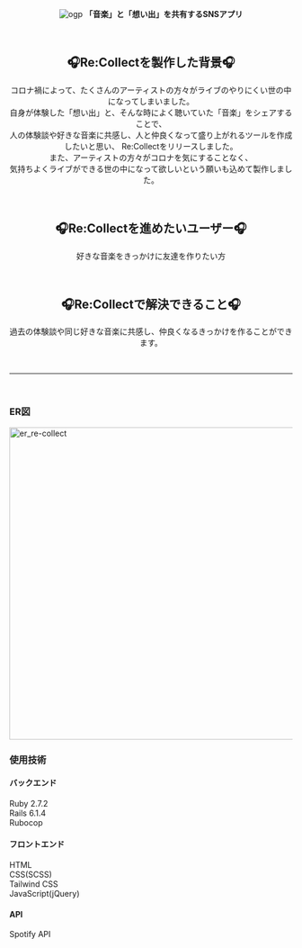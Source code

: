 <div align="center">

  ![ogp](https://user-images.githubusercontent.com/71957661/160415220-0e42bdcb-5060-46fd-817c-849b4f5569c9.png)
  **「音楽」と「想い出」を共有するSNSアプリ**

  <br>

  ## 🎧Re:Collectを製作した背景🎧
  コロナ禍によって、たくさんのアーティストの方々がライブのやりにくい世の中になってしまいました。<br>
  自身が体験した「想い出」と、そんな時によく聴いていた「音楽」をシェアすることで、<br>
  人の体験談や好きな音楽に共感し、人と仲良くなって盛り上がれるツールを作成したいと思い、
  Re:Collectをリリースしました。<br>
  また、アーティストの方々がコロナを気にすることなく、<br>
  気持ちよくライブができる世の中になって欲しいという願いも込めて製作しました。<br>
    
  <br>

  ## 🎧Re:Collectを進めたいユーザー🎧
  好きな音楽をきっかけに友達を作りたい方

  <br>

  ## 🎧Re:Collectで解決できること🎧
  過去の体験談や同じ好きな音楽に共感し、仲良くなるきっかけを作ることができます。

  <br>

  ***

<br>
</div>

### ER図
<img width="555" alt="er_re-collect" src="https://user-images.githubusercontent.com/71957661/160625083-c559626c-adfb-4f81-812a-49928c280b22.png">

<br>

### 使用技術

#### バックエンド
Ruby 2.7.2  
Rails 6.1.4  
Rubocop  


#### フロントエンド
HTML  
CSS(SCSS)  
Tailwind CSS  
JavaScript(jQuery)  


#### API
Spotify API
